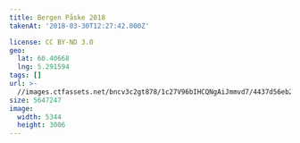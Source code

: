 ```yaml
---
title: Bergen Påske 2018
takenAt: '2018-03-30T12:27:42.000Z'

license: CC BY-ND 3.0
geo:
  lat: 60.40668
  lng: 5.291594
tags: []
url: >-
  //images.ctfassets.net/bncv3c2gt878/1c27V96bIHCQNgAiJmmvd7/4437d56eb2192c0b1b08047ac5e311e6/bergen-pske-2018_40465923074_o
size: 5647247
image:
  width: 5344
  height: 3006
---
```

